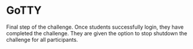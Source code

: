 # GoTTY
Final step of the challenge. Once students successfully login, they have completed the challenge. They are given the option to stop shutdown the challenge for all participants.
